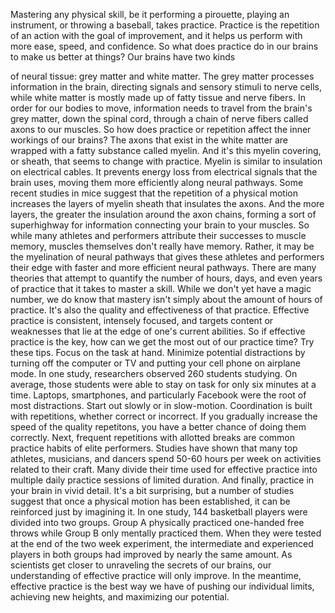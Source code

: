 
Mastering any physical skill,
be it performing a pirouette,
playing an instrument,
or throwing a baseball,
takes practice.
Practice is the repetition of an action
with the goal of improvement,
and it helps us perform with more ease,
speed, and confidence.
So what does practice do in our brains
to make us better at things?
Our brains have two kinds 

of neural tissue:
grey matter
and white matter.
The grey matter processes information
in the brain,
directing signals and sensory stimuli
to nerve cells,
while white matter is mostly made up
of fatty tissue and nerve fibers.
In order for our bodies to move,
information needs to travel from
the brain&#39;s grey matter,
down the spinal cord,
through a chain of nerve fibers
called axons
to our muscles.
So how does practice or repetition
affect the inner workings of our brains?
The axons that exist in the white matter
are wrapped with a fatty substance
called myelin.
And it&#39;s this myelin covering, or sheath,
that seems to change with practice.
Myelin is similar to insulation
on electrical cables.
It prevents energy loss from electrical
signals that the brain uses,
moving them more efficiently
along neural pathways.
Some recent studies in mice suggest
that the repetition of a physical motion
increases the layers of myelin sheath
that insulates the axons.
And the more layers, the greater
the insulation around the axon chains,
forming a sort of superhighway
for information
connecting your brain to your muscles.
So while many athletes and performers
attribute their successes 
to muscle memory,
muscles themselves 
don&#39;t really have memory.
Rather, it may be the myelination
of neural pathways
that gives these athletes 
and performers their edge
with faster and more efficient 
neural pathways.
There are many theories that attempt
to quantify the number of hours,
days, and even years of practice
that it takes to master a skill.
While we don&#39;t yet have a magic number,
we do know that mastery isn&#39;t simply about
the amount of hours of practice.
It&#39;s also the quality and effectiveness
of that practice.
Effective practice is consistent,
intensely focused,
and targets content or weaknesses
that lie at the edge 
of one&#39;s current abilities.
So if effective practice is the key,
how can we get the most 
out of our practice time?
Try these tips.
Focus on the task at hand.
Minimize potential distractions by turning
off the computer or TV
and putting your cell phone 
on airplane mode.
In one study, researchers observed 260
students studying.
On average,
those students were able to stay 
on task for only six minutes at a time.
Laptops, smartphones, 
and particularly Facebook
were the root of most distractions.
Start out slowly or in slow-motion.
Coordination is built with repetitions,
whether correct or incorrect.
If you gradually increase the speed
of the quality repetitons,
you have a better chance 
of doing them correctly.
Next, frequent repetitions with allotted
breaks are common practice habits
of elite performers.
Studies have shown that many top athletes,
musicians, and dancers
spend 50-60 hours per week on activities
related to their craft.
Many divide their time 
used for effective practice
into multiple daily practice sessions
of limited duration.
And finally, practice in your brain
in vivid detail.
It&#39;s a bit surprising, but a number
of studies suggest
that once a physical motion 
has been established,
it can be reinforced 
just by imagining it.
In one study, 144 basketball players
were divided into two groups.
Group A physically practiced 
one-handed free throws
while Group B only 
mentally practiced them.
When they were tested at the end
of the two week experiment,
the intermediate and experienced
players in both groups
had improved by nearly the same amount.
As scientists get closer to unraveling
the secrets of our brains,
our understanding of effective practice
will only improve.
In the meantime, effective practice
is the best way we have
of pushing our individual limits,
achieving new heights,
and maximizing our potential.
